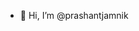 - 👋 Hi, I’m @prashantjamnik


<!---
prashantjamnik/prashantjamnik is a ✨ special ✨ repository because its `README.md` (this file) appears on your GitHub profile.
You can click the Preview link to take a look at your changes.
--->
